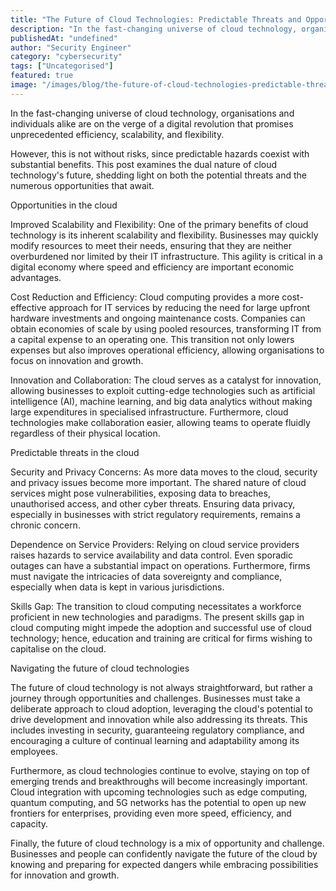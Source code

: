 ```yaml
---
title: "The Future of Cloud Technologies: Predictable Threats and Opportunities"
description: "In the fast-changing universe of cloud technology, organisations and individuals alike are on the verge of a digital revolution that promises unprecedented effi..."
publishedAt: "undefined"
author: "Security Engineer"
category: "cybersecurity"
tags: ["Uncategorised"]
featured: true
image: "/images/blog/the-future-of-cloud-technologies-predictable-threats-and-opportunities-featured.jpg"
---
```


In the fast-changing universe of cloud technology, organisations and individuals alike are on the verge of a digital revolution that promises unprecedented efficiency, scalability, and flexibility. 

However, this is not without risks, since predictable hazards coexist with substantial benefits. This post examines the dual nature of cloud technology's future, shedding light on both the potential threats and the numerous opportunities that await.

Opportunities in the cloud

Improved Scalability and Flexibility: One of the primary benefits of cloud technology is its inherent scalability and flexibility. Businesses may quickly modify resources to meet their needs, ensuring that they are neither overburdened nor limited by their IT infrastructure. This agility is critical in a digital economy where speed and efficiency are important economic advantages.

Cost Reduction and Efficiency: Cloud computing provides a more cost-effective approach for IT services by reducing the need for large upfront hardware investments and ongoing maintenance costs. Companies can obtain economies of scale by using pooled resources, transforming IT from a capital expense to an operating one. This transition not only lowers expenses but also improves operational efficiency, allowing organisations to focus on innovation and growth.

Innovation and Collaboration: The cloud serves as a catalyst for innovation, allowing businesses to exploit cutting-edge technologies such as artificial intelligence (AI), machine learning, and big data analytics without making large expenditures in specialised infrastructure. Furthermore, cloud technologies make collaboration easier, allowing teams to operate fluidly regardless of their physical location.

Predictable threats in the cloud

Security and Privacy Concerns: As more data moves to the cloud, security and privacy issues become more important. The shared nature of cloud services might pose vulnerabilities, exposing data to breaches, unauthorised access, and other cyber threats. Ensuring data privacy, especially in businesses with strict regulatory requirements, remains a chronic concern.

Dependence on Service Providers: Relying on cloud service providers raises hazards to service availability and data control. Even sporadic outages can have a substantial impact on operations. Furthermore, firms must navigate the intricacies of data sovereignty and compliance, especially when data is kept in various jurisdictions.

Skills Gap: The transition to cloud computing necessitates a workforce proficient in new technologies and paradigms. The present skills gap in cloud computing might impede the adoption and successful use of cloud technology; hence, education and training are critical for firms wishing to capitalise on the cloud.

Navigating the future of cloud technologies

The future of cloud technology is not always straightforward, but rather a journey through opportunities and challenges. Businesses must take a deliberate approach to cloud adoption, leveraging the cloud's potential to drive development and innovation while also addressing its threats. This includes investing in security, guaranteeing regulatory compliance, and encouraging a culture of continual learning and adaptability among its employees.

Furthermore, as cloud technologies continue to evolve, staying on top of emerging trends and breakthroughs will become increasingly important. Cloud integration with upcoming technologies such as edge computing, quantum computing, and 5G networks has the potential to open up new frontiers for enterprises, providing even more speed, efficiency, and capacity.

Finally, the future of cloud technology is a mix of opportunity and challenge. Businesses and people can confidently navigate the future of the cloud by knowing and preparing for expected dangers while embracing possibilities for innovation and growth.

